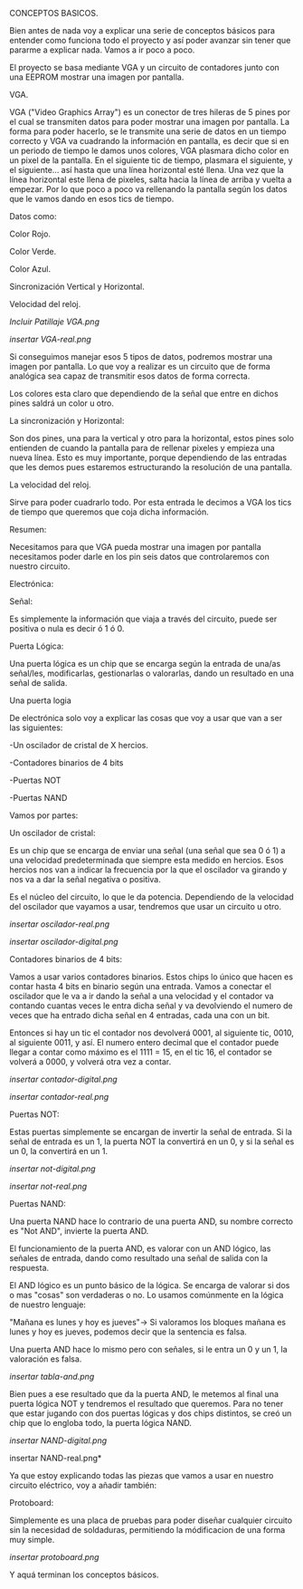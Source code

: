 CONCEPTOS BASICOS.

Bien antes de nada voy a explicar una serie de conceptos básicos para entender como funciona todo el proyecto y así poder avanzar sin tener que pararme a explicar nada. Vamos a ir poco a poco.

El proyecto se basa mediante VGA y un circuito de contadores junto con una EEPROM mostrar una imagen por pantalla.

VGA.

VGA ("Video Graphics Array") es un conector de tres hileras de 5 pines por el cual se transmiten datos para poder mostrar una imagen por pantalla. La forma para poder hacerlo, se le transmite una serie de datos en un tiempo correcto y VGA va cuadrando la información en pantalla, es decir que si en un periodo de tiempo le damos unos colores, VGA plasmara dicho color en un pixel de la pantalla. En el siguiente tic de tiempo, plasmara el siguiente, y el siguiente... así hasta que una línea horizontal esté llena. Una vez que la línea horizontal este llena de pixeles, salta hacia la línea de arriba y vuelta a empezar. Por lo que poco a poco va rellenando la pantalla según los datos que le vamos dando en esos tics de tiempo.

Datos como: 

Color Rojo.

Color Verde.

Color Azul.

Sincronización Vertical y Horizontal.

Velocidad del reloj.

*Incluir Patillaje VGA.png*

*insertar VGA-real.png*

Si conseguimos manejar esos 5 tipos de datos, podremos mostrar una imagen por pantalla. Lo que voy a realizar es un circuito que de forma analógica sea capaz de transmitir esos datos de forma correcta.

Los colores esta claro que dependiendo de la señal que entre en dichos pines saldrá un color u otro.

La sincronización y Horizontal:

Son dos pines, una para la vertical y otro para la horizontal, estos pines solo entienden de cuando la pantalla para de rellenar pixeles y empieza una nueva línea. Esto es muy importante, porque dependiendo de las entradas que les demos pues estaremos estructurando la resolución de una pantalla.

La velocidad del reloj.

Sirve para poder cuadrarlo todo. Por esta entrada le decimos a VGA los tics de tiempo que queremos que coja dicha información.

Resumen:

Necesitamos para que VGA pueda mostrar una imagen por pantalla necesitamos poder darle en los pin seis datos que controlaremos con nuestro circuito.

Electrónica:

Señal:

Es simplemente la información que viaja a través del circuito, puede ser positiva o nula es decir ó 1 ó 0.

Puerta Lógica:

Una puerta lógica es un chip que se encarga según la entrada de una/as señal/les, modificarlas, gestionarlas o valorarlas, dando un resultado en una señal de salida.

Una puerta logia

De electrónica solo voy a explicar las cosas que voy a usar que van a ser las siguientes:

-Un oscilador de cristal de X hercios.

-Contadores binarios de 4 bits

-Puertas NOT

-Puertas NAND

Vamos por partes:

Un oscilador de cristal:

Es un chip que se encarga de enviar una señal (una señal que sea 0 ó 1) a una velocidad predeterminada que siempre esta medido en hercios. Esos hercios nos van a indicar la frecuencia por la que el oscilador va girando y nos va a dar la señal negativa o positiva.

Es el núcleo del circuito, lo que le da potencia. Dependiendo de la velocidad del oscilador que vayamos a usar, tendremos que usar un circuito u otro.

*insertar oscilador-real.png*

*insertar oscilador-digital.png*

Contadores binarios de 4 bits:

Vamos a usar varios contadores binarios. Estos chips lo único que hacen es contar hasta 4 bits en binario según una entrada. Vamos a conectar el oscilador que le va a ir dando la señal a una velocidad y el contador va contando cuantas veces le entra dicha señal y va devolviendo el numero de veces que ha entrado dicha señal en 4 entradas, cada una con un bit.

Entonces si hay un tic el contador nos devolverá 0001, al siguiente tic, 0010, al siguiente 0011, y así. El numero entero decimal que el contador puede llegar a contar como máximo es el 1111 = 15, en el tic 16, el contador se volverá a 0000, y volverá otra vez a contar.

*insertar contador-digital.png*

*insertar contador-real.png*

Puertas NOT:

Estas puertas simplemente se encargan de invertir la señal de entrada. Si la señal de entrada es un 1, la puerta NOT la convertirá en un 0, y si la señal es un 0, la convertirá en un 1.

*insertar not-digital.png*

*insertar not-real.png*

Puertas NAND:

Una puerta NAND hace lo contrario de una puerta AND, su nombre correcto es "Not AND", invierte la puerta AND. 

El funcionamiento de la puerta AND, es valorar con un AND lógico, las señales de entrada, dando como resultado una señal de salida con la respuesta. 

El AND lógico es un punto básico de la lógica. Se encarga de valorar si dos o mas "cosas" son verdaderas o no. Lo usamos comúnmente en la lógica de nuestro lenguaje:

"Mañana es lunes y hoy es jueves"-> Si valoramos los bloques mañana es lunes y hoy es jueves, podemos decir que la sentencia es falsa.

Una puerta AND hace lo mismo pero con señales, si le entra un 0 y un 1, la valoración es falsa.

*insertar tabla-and.png*

Bien pues a ese resultado que da la puerta AND, le metemos al final una puerta lógica NOT y tendremos el resultado que queremos. Para no tener que estar jugando con dos puertas lógicas y dos chips distintos, se creó un chip que lo engloba todo, la puerta lógica NAND.

*insertar NAND-digital.png*

insertar NAND-real.png*

Ya que estoy explicando todas las piezas que vamos a usar en nuestro circuito eléctrico, voy a añadir también:

Protoboard:

Simplemente es una placa de pruebas para poder diseñar cualquier circuito sin la necesidad de soldaduras, permitiendo la módificacion de una forma muy simple.

*insertar protoboard.png*



Y aquá terminan los conceptos básicos.



